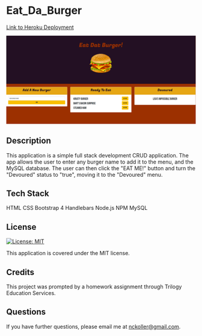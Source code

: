 # Eat_Da_Burger
[Link to Heroku Deployment](https://tranquil-sea-25132.herokuapp.com/)

<img src="./public/assets/EatDatBurgerImg.png" alt="Screenshot of burger app">

## Description
This application is a simple full stack development CRUD application. The app allows the user to enter any burger name to add it to the menu, and the MySQL database. The user can then click the "EAT ME!" button and turn the "Devoured" status to "true", moving it to the "Devoured" menu. 

## Tech Stack
HTML
CSS
Bootstrap 4
Handlebars
Node.js
NPM
MySQL

## License
[![License: MIT](https://img.shields.io/badge/License-MIT-yellow.svg)](https://opensource.org/licenses/MIT)

This application is covered under the MIT license.

## Credits

This project was prompted by a homework assignment through Trilogy Education Services.

## Questions

If you have further questions, please email me at nckoller@gmail.com.





